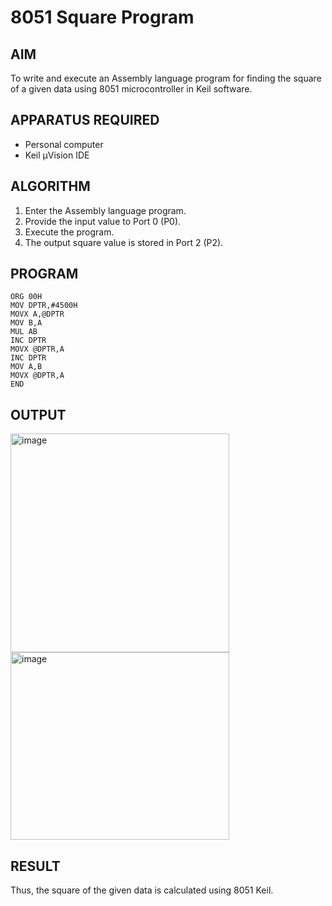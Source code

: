 # 8051 Square  Program

## AIM
To write and execute an Assembly language program for finding the square of a given data using 8051 microcontroller in Keil software.

## APPARATUS REQUIRED
- Personal computer
- Keil μVision IDE

## ALGORITHM
1. Enter the Assembly language program.
2. Provide the input value to Port 0 (P0).
3. Execute the program.
4. The output square value is stored in Port 2 (P2).

## PROGRAM
```
ORG 00H
MOV DPTR,#4500H
MOVX A,@DPTR
MOV B,A
MUL AB
INC DPTR
MOVX @DPTR,A
INC DPTR
MOV A,B
MOVX @DPTR,A
END
```
## OUTPUT
<img width="350" height="350" alt="image" src="https://github.com/user-attachments/assets/35192681-f9fe-4702-bc35-c9ad31e303ae" />
<img width="350" height="300" alt="image" src="https://github.com/user-attachments/assets/c2c805b8-815a-4c13-b356-0c4b69b656a1" />

## RESULT
Thus, the square of the given data is calculated using 8051 Keil.
